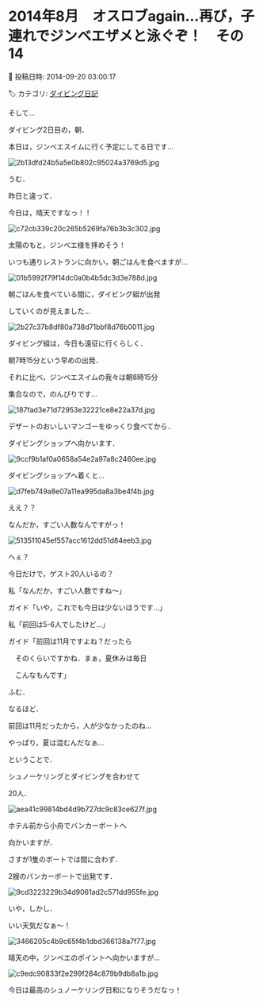 # 2014年8月　オスロブagain…再び，子連れでジンベエザメと泳ぐぞ！　その14

📅 投稿日時: 2014-09-20 03:00:17

🏷️ カテゴリ: [ダイビング日記](ce3a7a8d424d112fce83ee85c81a0e344.md)

そして…





ダイビング2日目の，朝．


本日は，ジンベエスイムに行く予定にしてる日です…




![2b13dfd24b5a5e0b802c95024a3769d5.jpg](images/2b13dfd24b5a5e0b802c95024a3769d5.jpg)







うむ．


昨日と違って．


今日は，晴天ですなっ！！




![c72cb339c20c265b5269fa76b3b3c302.jpg](images/c72cb339c20c265b5269fa76b3b3c302.jpg)




太陽のもと，ジンベエ様を拝めそう！





いつも通りレストランに向かい，朝ごはんを食べますが…




![01b5992f79f14dc0a0b4b5dc3d3e788d.jpg](images/01b5992f79f14dc0a0b4b5dc3d3e788d.jpg)




朝ごはんを食べている間に，ダイビング組が出発


していくのが見えました…




![2b27c37b8df80a738d71bbf8d76b0011.jpg](images/2b27c37b8df80a738d71bbf8d76b0011.jpg)




ダイビング組は，今日も遠征に行くらしく．


朝7時15分という早めの出発．





それに比べ，ジンベエスイムの我々は朝8時15分


集合なので，のんびりです…




![187fad3e71d72953e32221ce8e22a37d.jpg](images/187fad3e71d72953e32221ce8e22a37d.jpg)




デザートのおいしいマンゴーをゆっくり食べてから．





ダイビングショップへ向かいます．




![9ccf9b1af0a0658a54e2a97a8c2460ee.jpg](images/9ccf9b1af0a0658a54e2a97a8c2460ee.jpg)




ダイビングショップへ着くと…




![d7feb749a8e07a11ea995da8a3be4f4b.jpg](images/d7feb749a8e07a11ea995da8a3be4f4b.jpg)




ええ？？


なんだか，すごい人数なんですがっ！




![513511045ef557acc1612dd51d84eeb3.jpg](images/513511045ef557acc1612dd51d84eeb3.jpg)




へぇ？


今日だけで，ゲスト20人いるの？





私「なんだか，すごい人数ですね～」





ガイド「いや，これでも今日は少ないほうです…」





私「前回は5-6人でしたけど…」





ガイド「前回は11月ですよね？だったら


　そのくらいですかね．まぁ，夏休みは毎日


　こんなもんです」





ふむ．


なるほど．


前回は11月だったから，人が少なかったのね…


やっぱり，夏は混むんだなぁ…





ということで．


シュノーケリングとダイビングを合わせて


20人．




![aea41c99814bd4d9b727dc9c83ce627f.jpg](images/aea41c99814bd4d9b727dc9c83ce627f.jpg)




ホテル前から小舟でバンカーボートへ


向かいますが．





さすが1隻のボートでは間に合わず．


2艘のバンカーボートで出発です．




![9cd3223229b34d9061ad2c571dd955fe.jpg](images/9cd3223229b34d9061ad2c571dd955fe.jpg)







いや，しかし．


いい天気だなぁ～！




![3466205c4b9c65f4b1dbd366138a7f77.jpg](images/3466205c4b9c65f4b1dbd366138a7f77.jpg)




晴天の中，ジンベエのポイントへ向かいますが…




![c9edc90833f2e299f284c879b9db8a1b.jpg](images/c9edc90833f2e299f284c879b9db8a1b.jpg)




今日は最高のシュノーケリング日和になりそうだなっ！
